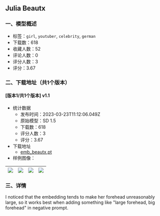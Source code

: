 ## Julia Beautx
### 一、模型概述

- 标签：`girl`, `youtuber`, `celebrity`, `german`
- 下载数：618
- 收藏人数：52
- 评论人数：0
- 评分人数：3
- 评分：3.67

### 二、下载地址（共1个版本）

#### [版本1/共1个版本] v1.1

- 统计数据
  - 发布时间：2023-03-23T11:12:06.049Z
  - 原始模型：SD 1.5
  - 下载数：618
  - 评分人数：3
  - 评分：3.67
- 下载地址
  - [emb_beautx.pt](https://civitai.com/api/download/models/27782)
- 样例图像：

| <img src="https://image.civitai.com/xG1nkqKTMzGDvpLrqFT7WA/7bfb2330-cfc8-489f-7283-f540e7ced700/width=450/311961.jpeg" /> | <img src="https://image.civitai.com/xG1nkqKTMzGDvpLrqFT7WA/a98eac85-2c78-4668-4a21-aa080970b300/width=450/311960.jpeg" /> | <img src="https://image.civitai.com/xG1nkqKTMzGDvpLrqFT7WA/da16a3ae-6dfb-45f4-bfb8-84bdb2c13f00/width=450/311964.jpeg" /> | <img src="https://image.civitai.com/xG1nkqKTMzGDvpLrqFT7WA/adb9c380-b38f-462d-50f5-e1ae7cb7b500/width=450/311963.jpeg" /> |
| ---- | ---- | ---- | ---- |


### 三、详情
<p>I noticed that the embedding tends to make her forehead unreasonably large, so it works best when adding something like "large forehead, big forehead" in negative prompt.</p>